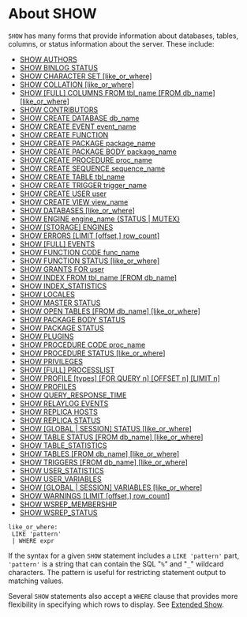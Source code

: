 # About SHOW

`SHOW` has many forms that provide information about
databases, tables, columns, or status information about the server. These include:

* [SHOW AUTHORS](show-authors.md)
* [SHOW BINLOG STATUS](show-binlog-status.md)
* [SHOW CHARACTER SET [like_or_where]](show-character-set.md)
* [SHOW COLLATION [like_or_where]](show-collation.md)
* [SHOW [FULL] COLUMNS FROM tbl_name [FROM db_name] [like_or_where]](show-columns.md)
* [SHOW CONTRIBUTORS](show-contributors.md)
* [SHOW CREATE DATABASE db_name](show-create-database.md)
* [SHOW CREATE EVENT event_name](show-create-event.md)
* [SHOW CREATE FUNCTION](show-create-function.md)
* [SHOW CREATE PACKAGE package_name](show-create-package.md)
* [SHOW CREATE PACKAGE BODY package_name](show-create-package-body.md)
* [SHOW CREATE PROCEDURE proc_name](show-create-procedure.md)
* [SHOW CREATE SEQUENCE sequence_name](show-create-sequence.md)
* [SHOW CREATE TABLE tbl_name](show-create-table.md)
* [SHOW CREATE TRIGGER trigger_name](show-create-trigger.md)
* [SHOW CREATE USER user](show-create-user.md)
* [SHOW CREATE VIEW view_name](show-create-view.md)
* [SHOW DATABASES [like_or_where]](show-databases.md)
* [SHOW ENGINE engine_name {STATUS | MUTEX}](show-engine.md)
* [SHOW [STORAGE] ENGINES](show-engines.md)
* [SHOW ERRORS [LIMIT [offset,] row_count]](show-errors.md)
* [SHOW [FULL] EVENTS](show-events.md)
* [SHOW FUNCTION CODE func_name](show-function-code.md)
* [SHOW FUNCTION STATUS [like_or_where]](show-function-status.md)
* [SHOW GRANTS FOR user](show-grants.md)
* [SHOW INDEX FROM tbl_name [FROM db_name]](show-index.md)
* [SHOW INDEX_STATISTICS](show-index-statistics.md)
* [SHOW LOCALES](show-locales.md)
* [SHOW MASTER STATUS](show-binlog-status.md)
* [SHOW OPEN TABLES [FROM db_name] [like_or_where]](show-open-tables.md)
* [SHOW PACKAGE BODY STATUS](show-package-body-status.md)
* [SHOW PACKAGE STATUS](show-package-status.md)
* [SHOW PLUGINS](show-plugins.md)
* [SHOW PROCEDURE CODE proc_name](show-procedure-code.md)
* [SHOW PROCEDURE STATUS [like_or_where]](show-procedure-status.md)
* [SHOW PRIVILEGES](show-privileges.md)
* [SHOW [FULL] PROCESSLIST](show-processlist.md)
* [SHOW PROFILE [types] [FOR QUERY n] [OFFSET n] [LIMIT n]](show-profile.md)
* [SHOW PROFILES](show-profiles.md)
* [SHOW QUERY_RESPONSE_TIME](show-query_response_time.md)
* [SHOW RELAYLOG EVENTS](show-relaylog-events.md)
* [SHOW REPLICA HOSTS](show-replica-hosts.md)
* [SHOW REPLICA STATUS](show-replica-status.md)
* [SHOW [GLOBAL | SESSION] STATUS [like_or_where]](show-status.md)
* [SHOW TABLE STATUS [FROM db_name] [like_or_where]](show-table-status.md)
* [SHOW TABLE_STATISTICS](show-table-statistics.md)
* [SHOW TABLES [FROM db_name] [like_or_where]](show-tables.md)
* [SHOW TRIGGERS [FROM db_name] [like_or_where]](show-triggers.md)
* [SHOW USER_STATISTICS](show-user-statistics.md)
* [SHOW USER_VARIABLES](../../../../plugins/other-plugins/user-variables-plugin.md)
* [SHOW [GLOBAL | SESSION] VARIABLES [like_or_where]](show-variables.md)
* [SHOW WARNINGS [LIMIT [offset,] row_count]](show-warnings.md)
* [SHOW WSREP_MEMBERSHIP](show-wsrep_membership.md)
* [SHOW WSREP_STATUS](show-wsrep_status.md)

```
like_or_where:
 LIKE 'pattern'
 | WHERE expr
```

If the syntax for a given `SHOW` statement includes a
`LIKE 'pattern'` part, `'pattern'` is a
string that can contain the SQL "`%`" and
"`_`" wildcard characters. The pattern is useful for
restricting statement output to matching values.

Several `SHOW` statements also accept a
`WHERE` clause that provides more flexibility in specifying
which rows to display. See [Extended Show](extended-show.md).